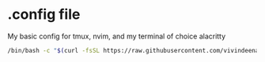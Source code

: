 # .config file

My basic config for tmux, nvim, and my terminal of choice alacritty

```bash
/bin/bash -c "$(curl -fsSL https://raw.githubusercontent.com/vivindeena/)"
```
